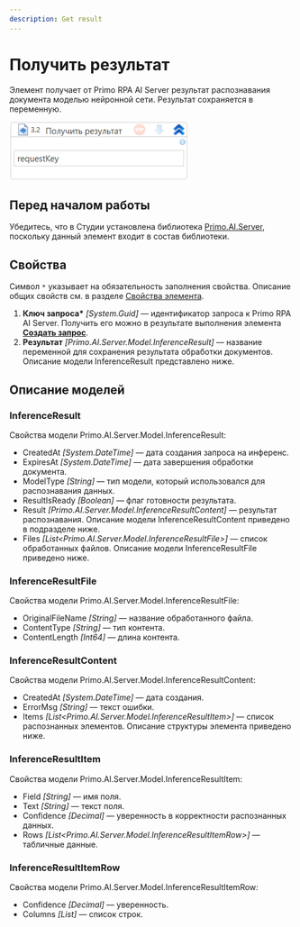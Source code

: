 ```yaml
---
description: Get result
---
```


# Получить результат

Элемент получает от Primo RPA AI Server результат распознавания документа моделью нейронной сети. Результат сохраняется в переменную.

![](<../../../.gitbook/assets1/windows_items/WFPrimoAIGetInference.png>)

## Перед началом работы

Убедитесь, что в Студии установлена библиотека [Primo.AI.Server](https://github.com/PrimoRPA/Docs.Rus/tree/1299-%D0%BD%D0%B0%D0%BF%D0%B8%D1%81%D0%B0%D1%82%D1%8C-%D0%B4%D0%BE%D0%BA%D1%83%D0%BC%D0%B5%D0%BD%D1%82-%D0%BF%D0%BE-primoai/g_elements/el_extra/ai_server), поскольку данный элемент входит в состав библиотеки.


## Свойства
Символ `*` указывает на обязательность заполнения свойства. Описание общих свойств см. в разделе [Свойства элемента](https://docs.primo-rpa.ru/primo-rpa/primo-studio/process/elements#svoistva-elementa).
  
1. **Ключ запроса\*** *[System.Guid]* — идентификатор запроса к Primo RPA AI Server. Получить его можно в результате выполнения элемента [**Создать запрос**](https://github.com/PrimoRPA/Docs.Rus/blob/1299-%D0%BD%D0%B0%D0%BF%D0%B8%D1%81%D0%B0%D1%82%D1%8C-%D0%B4%D0%BE%D0%BA%D1%83%D0%BC%D0%B5%D0%BD%D1%82-%D0%BF%D0%BE-primoai/g_elements/el_extra/ai_server/createrequest.md).
1. **Результат** *[Primo.AI.Server.Model.InferenceResult]* — название переменной для сохранения результата обработки документов. Описание модели InferenceResult представлено ниже.


## Описание моделей

### InferenceResult

Свойства модели Primo.AI.Server.Model.InferenceResult:
- CreatedAt *[System.DateTime]* — дата создания запроса на инференс.
- ExpiresAt *[System.DateTime]* — дата завершения обработки документа.
- ModelType *[String]* — тип модели, который использовался для распознавания данных.
- ResultIsReady *[Boolean]* — флаг готовности результата. 
- Result *[Primo.AI.Server.Model.InferenceResultContent]* — результат распознавания. Описание модели InferenceResultContent приведено в подразделе ниже.
- Files *[List<Primo.AI.Server.Model.InferenceResultFile>]* — список обработанных файлов. Описание модели InferenceResultFile приведено ниже.


### InferenceResultFile

Свойства модели Primo.AI.Server.Model.InferenceResultFile:
- OriginalFileName *[String]* — название обработанного файла.
- ContentType *[String]* — тип контента.
- ContentLength *[Int64]* — длина контента.

### InferenceResultContent

Свойства модели Primo.AI.Server.Model.InferenceResultContent:
- CreatedAt *[System.DateTime]* — дата создания.
- ErrorMsg *[String]* — текст ошибки.
- Items *[List<Primo.AI.Server.Model.InferenceResultItem>]* — список распознанных элементов. Описание структуры элемента приведено ниже.

### InferenceResultItem

Свойства модели Primo.AI.Server.Model.InferenceResultItem:
- Field *[String]* — имя поля.
- Text *[String]* — текст поля.
- Confidence *[Decimal]* — уверенность в корректности распознанных данных.
- Rows *[List<Primo.AI.Server.Model.InferenceResultItemRow>]* — табличные данные.

### InferenceResultItemRow

Свойства модели Primo.AI.Server.Model.InferenceResultItemRow:
- Confidence *[Decimal]* — уверенность.
- Columns *[List<String>]* — список строк.
